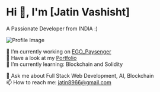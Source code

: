 # Hi 👋, I'm [Jatin Vashisht]
A Passionate Developer from INDIA :)

![Profile Image](your-image-url)

🌱 I’m currently working on [EGO_Paysenger](your-project-link)    
📄 Have a look at my [Portfolio](your-portfolio-link)  
🚀 I’m currently learning: Blockchain and Solidity

💬 Ask me about Full Stack Web Development, AI, Blockchain  
📫 How to reach me: [jatin8966@gmail.com](mailto:jatin8966@gmail.com)
<!--
**vashistJatin/vashistJatin** is a ✨ _special_ ✨ repository because its `README.md` (this file) appears on your GitHub profile.

Here are some ideas to get you started:

- 🔭 I’m currently working on ...
- 🌱 I’m currently learning ...
- 👯 I’m looking to collaborate on ...
- 🤔 I’m looking for help with ...
- 💬 Ask me about ...
- 📫 How to reach me: ...
- 😄 Pronouns: ...
- ⚡ Fun fact: ...
-->
